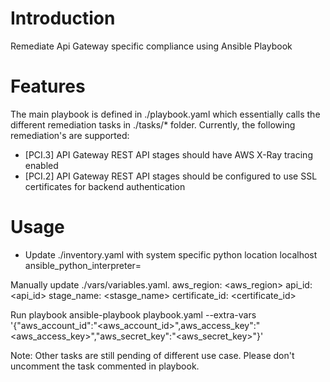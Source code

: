 # Introduction

Remediate Api Gateway specific compliance using Ansible Playbook

# Features

The main playbook is defined in ./playbook.yaml which essentially calls the different remediation tasks in ./tasks/* folder. Currently, the following remediation's are supported:

 * [PCI.3] API Gateway REST API stages should have AWS X-Ray tracing enabled
 * [PCI.2] API Gateway REST API stages should be configured to use SSL certificates for backend authentication


# Usage
 
 * Update ./inventory.yaml with system specific python location
    localhost ansible_python_interpreter=<location of python>

Manually update ./vars/variables.yaml.
    aws_region: <aws_region>
    api_id: <api_id>
    stage_name: <stasge_name>
    certificate_id: <certificate_id>

Run playbook
    ansible-playbook playbook.yaml --extra-vars '{"aws_account_id":"<aws_account_id>",aws_access_key":"<aws_access_key>","aws_secret_key":"<aws_secret_key>"}'

Note: Other tasks are still pending of different use case. Please don't uncomment the task commented in playbook.